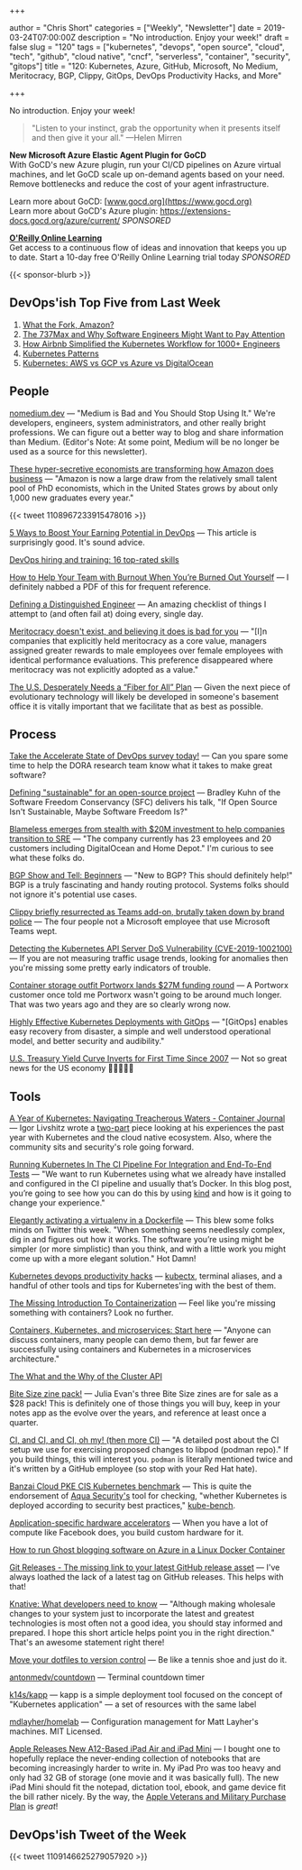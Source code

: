 +++

author = "Chris Short"
categories = ["Weekly", "Newsletter"]
date = 2019-03-24T07:00:00Z
description = "No introduction. Enjoy your week!"
draft = false
slug = "120"
tags = ["kubernetes", "devops", "open source", "cloud", "tech", "github", "cloud native", "cncf", "serverless", "container", "security", "gitops"]
title = "120: Kubernetes, Azure, GitHub, Microsoft, No Medium, Meritocracy, BGP, Clippy, GitOps, DevOps Productivity Hacks, and More"

+++

No introduction. Enjoy your week!

> "Listen to your instinct, grab the opportunity when it presents itself and then give it your all." —Helen Mirren

**New Microsoft Azure Elastic Agent Plugin for GoCD**  
With GoCD's new Azure plugin, run your CI/CD pipelines on Azure virtual machines, and let GoCD scale up on-demand agents based on your need. Remove bottlenecks and reduce the cost of your agent infrastructure.

Learn more about GoCD: [www.gocd.org](https://www.gocd.org)  
Learn more about GoCD's Azure plugin: https://extensions-docs.gocd.org/azure/current/ *SPONSORED*

[**O'Reilly Online Learning**](https://www.oreilly.com/pub/cpc/202986)  
Get access to a continuous flow of ideas and innovation that keeps you up to date. Start a 10-day free O'Reilly Online Learning trial today *SPONSORED*

{{< sponsor-blurb >}}

## DevOps'ish Top Five from Last Week

1. [What the Fork, Amazon?](https://thenewstack.io/what-the-fork-amazon/)
1. [The 737Max and Why Software Engineers Might Want to Pay Attention](https://medium.com/@jpaulreed/the-737max-and-why-software-engineers-should-pay-attention-a041290994bd)
1. [How Airbnb Simplified the Kubernetes Workflow for 1000+ Engineers](https://www.infoq.com/news/2019/03/airbnb-kubernetes-workflow)
1. [Kubernetes Patterns](http://shop.oreilly.com/product/0636920242598.do)
1. [Kubernetes: AWS vs GCP vs Azure vs DigitalOcean](https://medium.com/@andreidascalu/kubernetes-aws-vs-gcp-vs-azure-vs-digitalocean-24d71067c795)

## People

[nomedium.dev](https://nomedium.dev) — "Medium is Bad and You Should Stop Using It." We're developers, engineers, system administrators, and other really bright professions. We can figure out a better way to blog and share information than Medium. (Editor's Note: At some point, Medium will be no longer be used as a source for this newsletter).

[These hyper-secretive economists are transforming how Amazon does business](https://www.cnn.com/2019/03/13/tech/amazon-economists/index.html) — "Amazon is now a large draw from the relatively small talent pool of PhD economists, which in the United States grows by about only 1,000 new graduates every year."

{{< tweet 1108967233915478016 >}}

[5 Ways to Boost Your Earning Potential in DevOps](https://www.thirdrepublic.com/blog/boost-earning-potential-devops) — This article is surprisingly good. It's sound advice.

[DevOps hiring and training: 16 top-rated skills](https://enterprisersproject.com/article/2019/3/devops-hiring-and-training-16-top-rated-skills)

[How to Help Your Team with Burnout When You’re Burned Out Yourself](https://hbr.org/2019/03/how-to-help-your-team-with-burnout-when-youre-burned-out-yourself) — I definitely nabbed a PDF of this for frequent reference.

[Defining a Distinguished Engineer](https://blog.jessfraz.com/post/defining-a-distinguished-engineer/) — An amazing checklist of things I attempt to (and often fail at) doing every, single day.

[Meritocracy doesn't exist, and believing it does is bad for you](https://www.fastcompany.com/40510522/meritocracy-doesnt-exist-and-believing-it-does-is-bad-for-you) — "[I]n companies that explicitly held meritocracy as a core value, managers assigned greater rewards to male employees over female employees with identical performance evaluations. This preference disappeared where meritocracy was not explicitly adopted as a value."

[The U.S. Desperately Needs a “Fiber for All” Plan](https://www.eff.org/deeplinks/2019/03/us-desperately-needs-fiber-all-plan) — Given the next piece of evolutionary technology will likely be developed in someone's basement office it is vitally important that we facilitate that as best as possible.

## Process

[Take the Accelerate State of DevOps survey today!](https://google.qualtrics.com/jfe/form/SV_0v2VZMeA2Eha365?sp=5) — Can you spare some time to help the DORA research team know what it takes to make great software?

[Defining "sustainable" for an open-source project](https://lwn.net/SubscriberLink/783169/cf96b7219579d69d/) — Bradley Kuhn of the Software Freedom Conservancy (SFC) delivers his talk, "If Open Source Isn't Sustainable, Maybe Software Freedom Is?"

[Blameless emerges from stealth with $20M investment to help companies transition to SRE](https://techcrunch.com/2019/03/20/blameless-emerges-from-stealth-with-20m-investment-to-help-companies-transition-to-sre/) — "The company currently has 23 employees and 20 customers including DigitalOcean and Home Depot." I'm curious to see what these folks do.

[BGP Show and Tell: Beginners](https://www.networkingwithfish.com/bgp-show-and-tell-beginners/) — "New to BGP?  This should definitely help!" BGP is a truly fascinating and handy routing protocol. Systems folks should not ignore it's potential use cases.

[Clippy briefly resurrected as Teams add-on, brutally taken down by brand police](https://arstechnica.com/gadgets/2019/03/clippy-briefly-resurrected-as-teams-add-on-brutally-taken-down-by-brand-police/) — The four people not a Microsoft employee that use Microsoft Teams wept.

[Detecting the Kubernetes API Server DoS Vulnerability (CVE-2019-1002100)](https://sysdig.com/blog/detecting-the-kubernetes-api-server-dos-vulnerability-cve-2019-1002100/) — If you are not measuring traffic usage trends, looking for anomalies then you're missing some pretty early indicators of trouble.

[Container storage outfit Portworx lands $27M funding round](https://siliconangle.com/2019/03/20/container-storage-outfit-portworx-lands-27m-series-c-round-funding/) — A Portworx customer once told me Portworx wasn't going to be around much longer. That was two years ago and they are so clearly wrong now.

[Highly Effective Kubernetes Deployments with GitOps](https://medium.com/@timfpark/highly-effective-kubernetes-deployments-with-gitops-c7a0354f1446) — "[GitOps] enables easy recovery from disaster, a simple and well understood operational model, and better security and audibility."

[U.S. Treasury Yield Curve Inverts for First Time Since 2007](https://www.bloomberg.com/news/articles/2019-03-22/u-s-treasury-yield-curve-inverts-for-first-time-since-2007) — Not so great news for the US economy 😬😬😬😬😬

## Tools

[A Year of Kubernetes: Navigating Treacherous Waters - Container Journal](https://containerjournal.com/2019/03/15/a-year-of-kubernetes-navigating-treacherous-waters/) — Igor Livshitz wrote a [two-part](https://containerjournal.com/2019/03/21/a-year-of-kubernetes-whats-beyond-the-horizon/) piece looking at his experiences the past year with Kubernetes and the cloud native ecosystem. Also, where the community sits and security's role going forward.

[Running Kubernetes In The CI Pipeline For Integration and End-To-End Tests](https://www.loodse.com/blog/2019-03-12-running-kubernetes-in-the-ci-pipeline-/) — "We want to run Kubernetes using what we already have installed and configured in the CI pipeline and usually that’s Docker. In this blog post, you’re going to see how you can do this by using [kind](https://github.com/kubernetes-sigs/kind) and how is it going to change your experience."

[Elegantly activating a virtualenv in a Dockerfile](https://pythonspeed.com/articles/activate-virtualenv-dockerfile/) — This blew some folks minds on Twitter this week. "When something seems needlessly complex, dig in and figures out how it works. The software you’re using might be simpler (or more simplistic) than you think, and with a little work you might come up with a more elegant solution." Hot Damn!

[Kubernetes devops productivity hacks](https://brunoluiz.net/2019/mar/kubernetes-devops-productivity-hacks/) — [kubectx](https://github.com/ahmetb/kubectx), terminal aliases, and a handful of other tools and tips for Kubernetes'ing with the best of them.

[The Missing Introduction To Containerization](https://medium.com/devopslinks/the-missing-introduction-to-containerization-de1fbb73efc5) — Feel like you're missing something with containers? Look no further.

[Containers, Kubernetes, and microservices: Start here](https://developers.redhat.com/blog/2019/03/21/containers-kubernetes-and-microservices-start-here/) — "Anyone can discuss containers, many people can demo them, but far fewer are successfully using containers and Kubernetes in a microservices architecture."

[The What and the Why of the Cluster API](https://blogs.vmware.com/cloudnative/2019/03/14/what-and-why-of-cluster-api/)

[Bite Size zine pack!](https://wizardzines.com/zines/bite-size-3-pack/) — Julia Evan's three Bite Size zines are for sale as a $28 pack! This is definitely one of those things you will buy, keep in your notes app as the evolve over the years, and reference at least once a quarter.

[CI, and CI, and CI, oh my! (then more CI)](https://podman.io/blogs/2019/03/18/CI3.html) — "A detailed post about the CI setup we use for exercising proposed changes to libpod (podman repo)." If you build things, this will interest you. `podman` is literally mentioned twice and it's written by a GitHub employee (so stop with your Red Hat hate).

[Banzai Cloud PKE CIS Kubernetes benchmark](https://banzaicloud.com/blog/pke-cis-k8s-benchmark/) — This is quite the endorsement of [Aqua Security's](https://www.aquasec.com/) tool for checking, "whether Kubernetes is deployed according to security best practices," [kube-bench](https://github.com/aquasecurity/kube-bench).

[Application-specific hardware accelerators](https://code.fb.com/data-center-engineering/accelerating-infrastructure/) — When you have a lot of compute like Facebook does, you build custom hardware for it.

[How to run Ghost blogging software on Azure in a Linux Docker Container](https://jessicadeen.com/how-to-run-ghost-on-azure/)

[Git Releases - The missing link to your latest GitHub release asset](https://gitreleases.dev/) — I've always loathed the lack of a latest tag on GitHub releases. This helps with that!

[Knative: What developers need to know](https://developers.redhat.com/blog/2019/03/20/knative-what-developers-need-to-know/) — "Although making wholesale changes to your system just to incorporate the latest and greatest technologies is most often not a good idea, you should stay informed and prepared. I hope this short article helps point you in the right direction." That's an awesome statement right there!

[Move your dotfiles to version control](https://opensource.com/article/19/3/move-your-dotfiles-version-control) — Be like a tennis shoe and just do it.

[antonmedv/countdown](https://github.com/antonmedv/countdown) — Terminal countdown timer

[k14s/kapp](https://github.com/k14s/kapp) — kapp is a simple deployment tool focused on the concept of "Kubernetes application" — a set of resources with the same label

[mdlayher/homelab](https://github.com/mdlayher/homelab) — Configuration management for Matt Layher's machines. MIT Licensed.

[Apple Releases New A12-Based iPad Air and iPad Mini](https://daringfireball.net/2019/03/new_ipad_air_and_mini) — I bought one to hopefully replace the never-ending collection of notebooks that are becoming increasingly harder to write in. My iPad Pro was too heavy and only had 32 GB of storage (one movie and it was basically full). The new iPad Mini should fit the notepad, dictation tool, ebook, and game device fit the bill rather nicely. By the way, the [Apple Veterans and Military Purchase Plan](https://www.apple.com/shop/browse/home/veterans_military) is *great*!

## DevOps'ish Tweet of the Week

{{< tweet 1109146625279057920 >}}